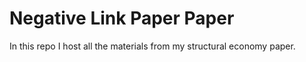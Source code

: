 # Negative Link Paper Paper

In this repo I host all the materials from my structural economy paper.

